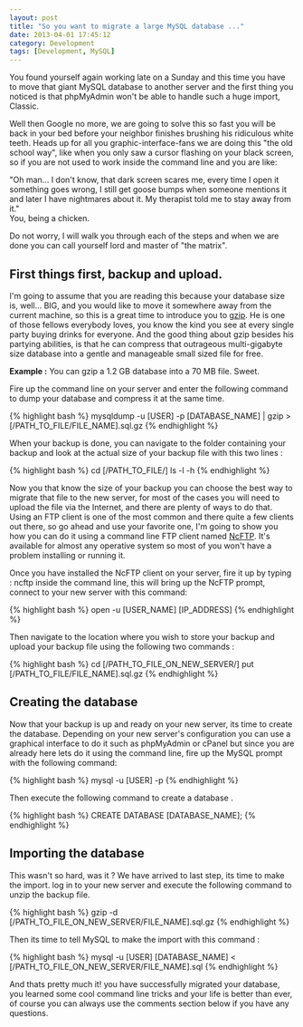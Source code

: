 ```yaml
---
layout: post
title: "So you want to migrate a large MySQL database ..."
date: 2013-04-01 17:45:12
category: Development
tags: [Development, MySQL]
---
```


You found yourself again working late on a Sunday and this time you have to move that giant MySQL database to another server and the first thing you noticed is that phpMyAdmin won't be able to handle such a huge import, Classic.

Well then Google no more, we are going to solve this so fast you will be back in your bed before your neighbor finishes brushing his ridiculous white teeth. Heads up for all you graphic-interface-fans we are doing this "the old school way", like when you only saw a cursor flashing on your black screen, so if you are not used to work inside the command line and you are like:

<div class="quote">
"Oh man... I don't know, that dark screen scares me, every time I open it something goes wrong, I still get goose bumps when someone mentions it and later I have nightmares about it. My therapist told me to stay away from it."
<br>
<div class="quote-author">You, being a chicken.</div>
</div>

Do not worry, I will walk you through each of the steps and when we are done you can call yourself lord and master of "the matrix".


First things first, backup and upload.
--------------------------------------
I'm going to assume that you are reading this because your database size is, well... BIG, and you would like to move it somewhere away from the current machine, so this is a great time to introduce you to [gzip][gzip]. He is one of those fellows everybody loves, you know the kind you see at every single party buying drinks for everyone. And the good thing about gzip besides his partying abilities, is that he can compress that outrageous multi-gigabyte size database into a gentle and manageable small sized file for free.



<div class="green-box">
<strong>Example :</strong> You can gzip a 1.2 GB database into a 70 MB file. Sweet.
</div>

Fire up the command line on your server and enter the following command to dump your database and compress it at the same time.

{% highlight bash %}
mysqldump -u [USER] -p [DATABASE_NAME] | gzip > [/PATH_TO_FILE/FILE_NAME].sql.gz
{% endhighlight %}


When your backup is done, you can navigate to the folder containing your backup and look at the actual size of your backup file with this two lines :

{% highlight bash %}
cd [/PATH_TO_FILE/]
ls -l -h
{% endhighlight %}


Now you that know the size of your backup you can choose the best way to migrate that file to the new server, for most of the cases you will need to upload the file via the Internet, and there are plenty of ways to do that. Using an FTP client is one of the most common and there quite a few clients out there, so go ahead and use your favorite one, I'm going to show you how you can do it using a command line FTP client named [NcFTP][ncftp]. It's available for almost any operative system so most of you won't have a problem installing or running it.

Once you have installed the NcFTP client on your server, fire it up by typing : ncftp inside the command line, this will bring up the NcFTP prompt, connect to your new server with this command:

{% highlight bash %}
open -u [USER_NAME] [IP_ADDRESS]
{% endhighlight %}

Then navigate to the location where you wish to store your backup and upload your backup file using the following two commands :

{% highlight bash %}
cd [/PATH_TO_FILE_ON_NEW_SERVER/]
put [/PATH_TO_FILE/FILE_NAME].sql.gz
{% endhighlight %}


Creating the database
-----------------------

Now that your backup is up and ready on your new server, its time to create the database. Depending on your new server's configuration you can use a graphical interface to do it such as phpMyAdmin or cPanel but since you are already here lets do it using the command line, fire up the MySQL prompt with the following command:

{% highlight bash %}
mysql -u [USER] -p
{% endhighlight %}

Then execute the following command to create a database .

{% highlight bash %}
CREATE DATABASE [DATABASE_NAME];
{% endhighlight %}



Importing the database
-----------------------

This wasn't so hard, was it ? We have arrived to last step, its time to make the import. log in to your new server and execute the following command to unzip the backup file.

{% highlight bash %}
gzip -d [/PATH_TO_FILE_ON_NEW_SERVER/FILE_NAME].sql.gz
{% endhighlight %}


Then its time to tell MySQL to make the import with this command :

{% highlight bash %}
mysql -u [USER] [DATABASE_NAME] < [/PATH_TO_FILE_ON_NEW_SERVER/FILE_NAME].sql
{% endhighlight %}

And thats pretty much it! you have successfully migrated your database, you learned some cool command line tricks and your life is better than ever, of course you can always use the comments section below if you have any questions.

[gzip]: http://www.gzip.org/
[ncftp]: http://www.ncftp.com/
